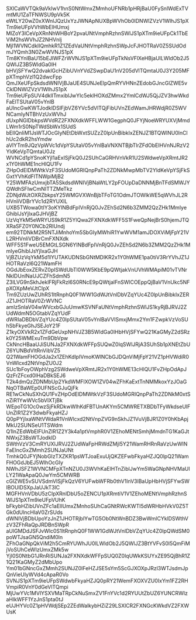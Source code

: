 SXlCaWVTQk9aVkIwV1hnS0NtWmxZMmhoUFNRb1pHRjBaU0FySnlWdExTVmtMU1ZaTFNWSU9pVk5K
eWtLY20wZ0xXWnlJQzUxYzJWNApNUXBpWVhOb0lDNWlZVzV1WlhJS1pXTm9ieUFpVVhWbElHUmxj
MlZoY3lCeVpXRnNhWHBoY2pvaUNtVmphRzhnSWlJS1pXTm9ieUFpCk1TbEViM2hsWVhJZ2NHVnlj
Mjl1WVNCdklIQmhkR1Z1ZEdVaUNtVmphRzhnSWpJcFJHOTRaV0Z5SUdOdmJYQmh3N0ZwWVNJS1pX
Tm8KYnlBaU15bEJlWFZrWVNJS1pXTm9ieUFpTkNsVFlXeHBjaUlLWldOb2J5QWlJZ3B5WldGa0lH
bHVjSFYwQ2dvaklGcHZibUVnYVdZSwpDaU1nV205dVlTQmtaU0J3Y205MFpXTmphVzl1Q2dwcFpp
QmJXeUFpSkdsdWNIVjBJaUE4SUNJeElpQmRYVHNnZEdobGJncGlZWE5vCklDNWlZVzV1WlhJS1pX
Tm9ieUFpSUV4dklITmxiblJwYlc5eklHOXdZMmx2YmlCdWJ5QjJZV3hwWkdFaElTSUtaV05vYnlB
aUlncGwKWTJodklDSlFjbVZ6YVc5dVlTQjFibUVnZEdWamJHRWdjR0Z5WVNCamIyNTBhVzUxWVhJ
dUxpNGlDbkpsWVdRZ2FXNXdkWFFLWW1GegphQ0JFYjNoeWRYUXVjMmdLWm1rS0NpTWdSbWx1SUdS
bElIQnliM1JsWTJOcGIyNEtDbWxtSUZzZ0lpUnBibkIxZENJZ1BTQWlNU0lnClhUc2dkR2hsYmdw
aVlYTm9JQzVpWVc1dVpYSUtaV05vYnlBaVNXNTBjbTlrZFdObElHVnNJRzV2YldKeVpTQmtaU0Jz
WVNCd1pYSnoKYjI1aExISjFkQ0J2SUhCaGRHVnVkR1U2SWdweVpXRmtJR2x1Y0hWME1ncHlQU1Fv
ZHpOdElDMWtkVzF3SUdoMGRIQnpPaTh2ZDNkMwpMbTV2YldKeVpYSjFkSGxtYVhKdFlTNWpiMjB2
Y25WMFAzUmxjbTA5SkdsdWNIVjBNaWtLY2pFOUpDaDNNMjBnTFdSMWJYQWdhSFIwCmNITTZMeTkz
ZDNjdWJtOXRZbkpsY25WMGVXWnBjbTFoTG1OdmJTOWlkWE5qWVhJL2RHVnliVDBrYVc1d2RYUXlL
UXB5TWowa0tIY3oKYlNBdFpIVnRjQ0JvZEhSd2N6b3ZMM2QzZHk1MmIyeGhiblJsYjIxaGJHVjBZ
UzVqYkM5eWRYUS9kR1Z5YlQwa2FXNXdkWFF5S1FweQpNejBrS0hjemJTQXRaSFZ0Y0NCb2RIUndj
em92TDNkM2R5NTJiMnhoYm5SbGIyMWhiR1YwWVM1amJDOXViMjFpY21VL2RHVnliVDBrCmFXNXdk
WFF5S1FweU5EMGtLSGN6YlNBdFpIVnRjQ0JvZEhSd2N6b3ZMM2QzZHk1MmIyeGhiblJsYjIxaGJH
VjBZUzVqYkM5d1lYUTAKUDNSbGNtMDlKR2x1Y0hWME1pa0tiV3RrYVhJZ1JHOTRaVzl6Q21WamFH
OGdJbEoxZERvZ0pISWdUbTl0WW5KbE9pQWtjakVnUVhWMApiM01vTVNrNklDUnlNaUJCZFhSdmN5
Z3lLVG9nSkhJeklFRjFkRzl6S0RNcE9pQWtjalFnSWlCOEppQjBaV1VnUkc5NFpXOXpMeVJtClpX
Tm9ZUzUwZUhRS1ltRnphQ0F1WW1GdWJtVnlDbVZqYUc4Z0lpUnBibkIxZERJZ1JHOTRaV0ZrWVNC
amIzSnlaV04wWVcxbGJuUmwKSVNFaUNtVmphRzhnSWlJS1kyRjBJRVJ2ZUdWdmN5OGtabVZqYUdF
dWRIaDBDbVZqYUc4Z0lpSUtaV05vYnlBaVVISmxjMmx2Ym1FZwpkVzVoSUhSbFkyeGhJSEJoY21F
Z1kyOXVkR2x1ZFdGeUxpNHVJZ3B5WldGa0lHbHVjSFYwQ21KaGMyZ2dSRzk0Y25WMExuTm9DbVpw
CkNncHBaaUJiSUNJa2FXNXdkWFFpSUQwZ0lqSWlJRjA3SUhSb1pXNEtZbUZ6YUNBdVltRnVibVZ5
Q21WamFHOGdJa2x1ZEhKdlpIVmoKWlNCbGJDQnViMjFpY21VZ1pHVWdiR0VnWlcxd2NtVnpZU0J2
SUc1bFoyOWphVzg2SWdweVpXRmtJR2x1Y0hWME13cHlQU1FvZHpOdApJQzFrZFcxd0lHaDBkSEJ6
T2k4dmQzZDNMbUp2YkdWMFlXOW1ZV04wZFhKaExtTnNMMkoxYzJOaGNqOTBaWEp0UFNScGJuQjFk
RE1wCkNuSXhQU1FvZHpOdElDMWtkVzF3SUdoMGRIQnpPaTh2ZDNkM0xtSnZiR1YwWVc5bVlXTjBk
WEpoTG1Oc0wzSjFkRDkwWlhKdFBTUnAKYm5CMWRETXBDbTFyWkdseUlFUnZlR1Z2Y3dwbFkyaHZJ
Q0pPYjIxaWNtVWdaR1VnWlcxd2NtVnpZVG9nSkhJZ1VuVjBJR1Z0Y0hKbApjMkU2SUNSeU1TSWdm
Q1lnZEdWbElFUnZlR1Z2Y3k4a1ptVmphR0V1ZEhoMENtSmhjMmdnTG1KaGJtNWxjZ3BsWTJodklD
SWthVzV3CmRYUXlJRVJ2ZUdWaFpHRWdZMjl5Y21WamRHRnRaVzUwWlNFaElncGxZMmh2SUNJaUNt
TmhkQ0JFYjNobGIzTXZKR1psWTJoaExuUjQKZEFwbFkyaHZJQ0lpQ21WamFHOGdJbEJ5WlhOcGIy
NWhJSFZ1WVNCMFpXTnNZU0J3WVhKaElHTnZiblJwYm5WaGNpNHVMaUlLY21WaApaQ0JwYm5CMWRB
cGlZWE5vSUVSdmVISjFkQzV6YUFwbWFRb0thV1lnV3lBaUpHbHVjSFYwSWlBOUlDSXpJaUJkT3lC
MGFHVnVDbU5zClpXRnlDbU5oZENCU1pXRmtiV1V1ZEhoMENtVmphRzhnSWlJS1pXTm9ieUFpVUhK
bFkybHZibUVnZFc1aElIUmxZMnhoSUhCaGNtRWcKWTI5dWRHbHVkV0Z5TGk0dUlncHlaV0ZrSUds
dWNIVjBDbUpoYzJnZ1JHOTRjblYwTG5Ob0NtWnBDZ3BwWmlCYklDSWthVzV3ZFhRaQpJRDBnSWpR
aUlGMDdJSFJvWlc0S1ltRnphQ0F1WW1GdWJtVnlDbVZqYUc4Z0lpQWdSM0poWTJsaGN5QndiM0ln
ZFhOaGNpQkViM2h5CmRYUWhJU0lLWldOb2J5QWlJZ3BtYVFvS0l5QmFiMjVoSUhCeWIzUmxZMk5w
YjI0S0NtbG1JRnRiSUNJa2FXNXdkWFFpSUQ0Z0lqUWkKSUYxZE95QjBhR1Z1Q21KaGMyZ2dMbUpo
Ym01bGNncGxZMmh2SUNJZ0lFeHZJSE5sYm5ScGJXOXpJRzl3WTJsdmJpQnVieUIyWVd4cApaR0Vo
SVNJS1pXTm9ieUFpSWdwbFkyaHZJQ0pRY21WemFXOXVZU0IxYm1FZ2RHVmpiR0VnY0dGeVlTQmpi
MjUwYVc1MVlYSXVMaTRpCkNuSmxZV1FnYVc1d2RYUUtZbUZ6YUNCRWIzaHlkWFF1YzJnS1pta0tJ
eUJHYVc0Z1pHVWdjSEp2ZEdWalkybHZiZ29LSXlCR2FXNGcKWkdVZ2FXWUsK
